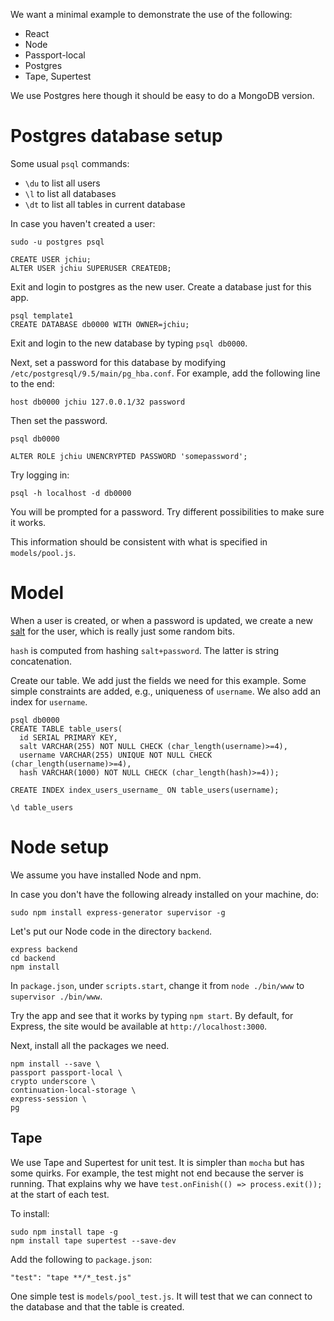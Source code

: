 We want a minimal example to demonstrate the use of the following:

* React
* Node
* Passport-local
* Postgres
* Tape, Supertest

We use Postgres here though it should be easy to do a MongoDB version.

# Postgres database setup

Some usual `psql` commands:
* `\du` to list all users
* `\l` to list all databases
* `\dt` to list all tables in current database

In case you haven't created a user:

```
sudo -u postgres psql

CREATE USER jchiu;
ALTER USER jchiu SUPERUSER CREATEDB;
```

Exit and login to postgres as the new user. Create a database just for this app.

```
psql template1
CREATE DATABASE db0000 WITH OWNER=jchiu;
```

Exit and login to the new database by typing `psql db0000`.

Next, set a password for this database by modifying `/etc/postgresql/9.5/main/pg_hba.conf`. For example, add the following line to the end:

```
host db0000 jchiu 127.0.0.1/32 password
```

Then set the password.

```
psql db0000

ALTER ROLE jchiu UNENCRYPTED PASSWORD 'somepassword';
```

Try logging in:

```
psql -h localhost -d db0000
```

You will be prompted for a password. Try different possibilities to make sure it works.

This information should be consistent with what is specified in `models/pool.js`.

# Model

When a user is created, or when a password is updated, we create a new [salt](https://en.wikipedia.org/wiki/Salt_(cryptography)) for the user, which is really just some random bits.

`hash` is computed from hashing `salt+password`. The latter is string concatenation.

Create our table. We add just the fields we need for this example. Some simple constraints are added, e.g., uniqueness of `username`. We also add an index for `username`.

```
psql db0000
CREATE TABLE table_users(
  id SERIAL PRIMARY KEY,
  salt VARCHAR(255) NOT NULL CHECK (char_length(username)>=4),
  username VARCHAR(255) UNIQUE NOT NULL CHECK (char_length(username)>=4),
  hash VARCHAR(1000) NOT NULL CHECK (char_length(hash)>=4));

CREATE INDEX index_users_username_ ON table_users(username);

\d table_users
```

# Node setup

We assume you have installed Node and npm.

In case you don't have the following already installed on your machine, do:

```shell
sudo npm install express-generator supervisor -g
```

Let's put our Node code in the directory `backend`.

```shell
express backend
cd backend
npm install
```

In `package.json`, under `scripts.start`, change it from `node ./bin/www` to `supervisor ./bin/www`.

Try the app and see that it works by typing `npm start`. By default, for Express, the site would be available at `http://localhost:3000`.

Next, install all the packages we need.

```shell
npm install --save \
passport passport-local \
crypto underscore \
continuation-local-storage \
express-session \
pg
```

## Tape

We use Tape and Supertest for unit test. It is simpler than `mocha` but has some quirks. For example, the test might not end because the server is running. That explains why we have `test.onFinish(() => process.exit());` at the start of each
test.

To install:

```shell
sudo npm install tape -g
npm install tape supertest --save-dev
```

Add the following to `package.json`:

```
"test": "tape **/*_test.js"
```

One simple test is `models/pool_test.js`. It will test that we can connect to the database and that the table is created.